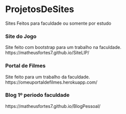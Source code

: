 # ProjetosDeSites
Sites Feitos para faculdade ou somente por estudo

<h3>Site do Jogo</h3>
Site feito com bootstrap para um trabalho na faculdade.
https://matheusfortes7.github.io/SiteLIP/

<h3>Portal de Filmes</h3>
Site feito para um trabalho da faculdade.
https://omeuportaldefilmes.herokuapp.com/

<h3>Blog 1º periodo faculdade</h3>
https://matheusfortes7.github.io/BlogPessoal/

